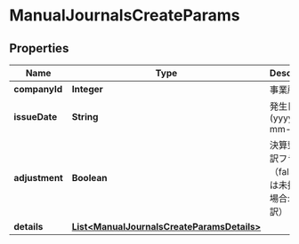 

# ManualJournalsCreateParams

## Properties

Name | Type | Description | Notes
------------ | ------------- | ------------- | -------------
**companyId** | **Integer** | 事業所ID | 
**issueDate** | **String** | 発生日 (yyyy-mm-dd) | 
**adjustment** | **Boolean** | 決算整理仕訳フラグ（falseまたは未指定の場合: 日常仕訳） |  [optional]
**details** | [**List&lt;ManualJournalsCreateParamsDetails&gt;**](ManualJournalsCreateParamsDetails.md) |  | 



